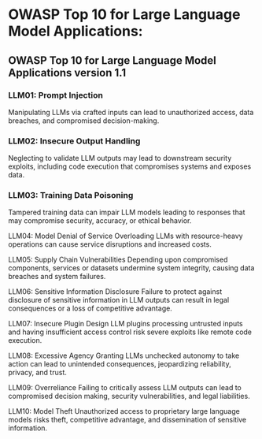 # OWASP Top 10 for Large Language Model Applications:

## OWASP Top 10 for Large Language Model Applications version 1.1

### LLM01: Prompt Injection
Manipulating LLMs via crafted inputs can lead to unauthorized access, data breaches, and compromised decision-making.

### LLM02: Insecure Output Handling
Neglecting to validate LLM outputs may lead to downstream security exploits, including code execution that compromises systems and exposes data.

### LLM03: Training Data Poisoning
Tampered training data can impair LLM models leading to responses that may compromise security, accuracy, or ethical behavior.

LLM04: Model Denial of Service
Overloading LLMs with resource-heavy operations can cause service disruptions and increased costs.

LLM05: Supply Chain Vulnerabilities
Depending upon compromised components, services or datasets undermine system integrity, causing data breaches and system failures.

LLM06: Sensitive Information Disclosure
Failure to protect against disclosure of sensitive information in LLM outputs can result in legal consequences or a loss of competitive advantage.

LLM07: Insecure Plugin Design
LLM plugins processing untrusted inputs and having insufficient access control risk severe exploits like remote code execution.

LLM08: Excessive Agency
Granting LLMs unchecked autonomy to take action can lead to unintended consequences, jeopardizing reliability, privacy, and trust.

LLM09: Overreliance
Failing to critically assess LLM outputs can lead to compromised decision making, security vulnerabilities, and legal liabilities.

LLM10: Model Theft
Unauthorized access to proprietary large language models risks theft, competitive advantage, and dissemination of sensitive information.
